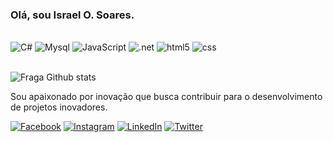 ### Olá, sou Israel O. Soares.

<div stle="display: inline_block"><br/> <img alignt="center" alt="C#"src="https://img.shields.io/badge/C%23-239120?style=for-the-badge&logo=c-sharp&logoColor=white"/>
  <img alignt="center" alt="Mysql"src="https://img.shields.io/badge/MySQL-00000F?style=for-the-badge&logo=mysql&logoColor=white"/>
  <img alignt="center" alt="JavaScript"src="https://img.shields.io/badge/JavaScript-F7DF1E?style=for-the-badge&logo=javascript&logoColor=black"/>
  <img alignt="center" alt=".net"src="https://img.shields.io/badge/.NET-5C2D91?style=for-the-badge&logo=.net&logoColor=white"/>
  <img alignt="center" alt="html5"src="https://img.shields.io/badge/HTML5-E34F26?style=for-the-badge&logo=html5&logoColor=white"/>
  <img alignt="center" alt="css"src="https://img.shields.io/badge/CSS-239120?&style=for-the-badge&logo=css3&logoColor=white"/>
  </div><br/>
  
![Fraga Github stats](https://github-readme-stats.vercel.app/api?username=IOS-Oliveira&theme=dracula)

Sou apaixonado por inovação que busca contribuir para o desenvolvimento de projetos inovadores.

[![Facebook](https://img.shields.io/badge/Facebook-1877F2?style=for-the-badge&logo=facebook&logoColor=white)](https://www.facebook.com/israel.alabianca/)
[![Instagram](https://img.shields.io/badge/Instagram-E4405F?style=for-the-badge&logo=instagram&logoColor=white)](https://www.instagram.com/israel_alabianca/)
[![LinkedIn](https://img.shields.io/badge/LinkedIn-0077B5?style=for-the-badge&logo=linkedin&logoColor=white)](https://www.linkedin.com/in/israel-oliveira-42a1657a/)
[![Twitter](https://img.shields.io/badge/Twitter-1DA1F2?style=for-the-badge&logo=twitter&logoColor=white)](https://twitter.com/Israel_O_Soares/)
